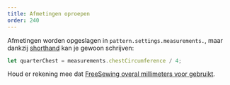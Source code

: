 ```yaml
---
title: Afmetingen oproepen
order: 240
---
```


Afmetingen worden opgeslagen in `pattern.settings.measurements.`, maar dankzij [shorthand](/concepts/shorthand) kan je gewoon schrijven:

```js
let quarterChest = measurements.chestCircumference / 4;
```

<Note>

Houd er rekening mee dat [FreeSewing overal millimeters voor gebruikt](/concepts/units).

</Note>

